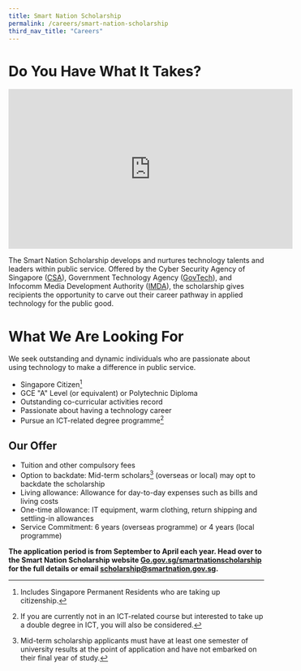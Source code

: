 ```yaml
---
title: Smart Nation Scholarship
permalink: /careers/smart-nation-scholarship
third_nav_title: "Careers"
---
```


# Do You Have What It Takes?

<iframe width="560" height="315" src="https://www.youtube.com/embed/N7KhQH84sXE" frameborder="0" allow="accelerometer; autoplay; clipboard-write; encrypted-media; gyroscope; picture-in-picture" allowfullscreen></iframe>

The Smart Nation Scholarship develops and nurtures technology talents and leaders within public service. Offered by the Cyber Security Agency of Singapore (<a href="https://www.csa.gov.sg/" target="_blank">CSA</a>), Government Technology Agency (<a href="https://www.tech.gov.sg/" target="_blank">GovTech</a>), and Infocomm Media Development Authority (<a href="https://www.imda.gov.sg/" target="_blank">IMDA</a>), the scholarship gives recipients the opportunity to carve out their career pathway in applied technology for the public good.

# What We Are Looking For

We seek outstanding and dynamic individuals who are passionate about using technology to make a difference in public service.
-	Singapore Citizen[^1]
-	GCE "A" Level (or equivalent) or Polytechnic Diploma
-	Outstanding co-curricular activities record
-	Passionate about having a technology career
-	Pursue an ICT-related degree programme[^2]

[^1]: Includes Singapore Permanent Residents who are taking up citizenship.
[^2]: If you are currently not in an ICT-related course but interested to take up a double degree in ICT, you will also be considered. 

## Our Offer
-	Tuition and other compulsory fees
-	Option to backdate: Mid-term scholars[^3] (overseas or local) may opt to backdate the scholarship
-	Living allowance: Allowance for day-to-day expenses such as bills and living costs
-	One-time allowance: IT equipment, warm clothing, return shipping and settling-in allowances
-	Service Commitment: 6 years (overseas programme) or 4 years (local programme)

[^3]: Mid-term scholarship applicants must have at least one semester of university results at the point of application and have not embarked on their final year of study.

**The application period is from September to April each year. Head over to the Smart Nation Scholarship website <a href="Go.gov.sg/smartnationscholarship" target="_blank">Go.gov.sg/smartnationscholarship</a> for the full details or email [scholarship@smartnation.gov.sg](mailto:scholarship@smartnation.gov.sg).**
